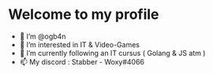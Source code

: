 # Welcome to my profile

- 👋 I’m @ogb4n
- 👀 I’m interested in IT & Video-Games
- 🌱 I’m currently following an IT cursus ( Golang & JS atm ) 
- 📫 My discord : Stabber - Woxy#4066

<!---
ogb4n/ogb4n is a ✨ special ✨ repository because its `README.md` (this file) appears on your GitHub profile.
You can click the Preview link to take a look at your changes.
--->
